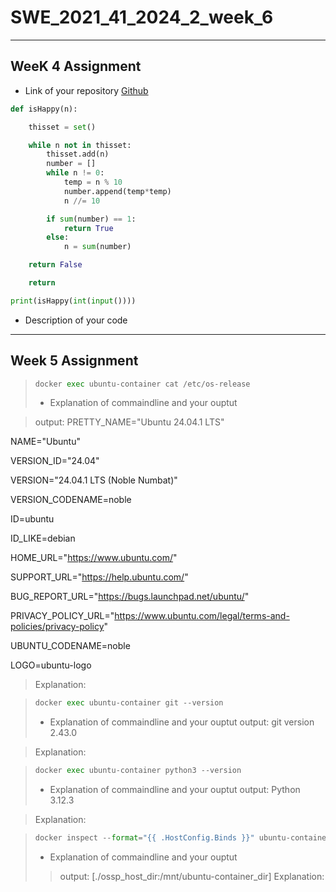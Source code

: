 # SWE_2021_41_2024_2_week_6
---
## WeeK 4 Assignment
* Link of your repository    [Github](https://github.com/Lee-seunghyeon2/-SWE_2021_41_2024_2_week_4/blob/main/2021310999_%EC%9D%B4%EC%8A%B9%ED%98%84%20(5).ipynb)  
</pre>

```python
def isHappy(n):

    thisset = set()

    while n not in thisset:
        thisset.add(n)
        number = []
        while n != 0:
            temp = n % 10
            number.append(temp*temp)
            n //= 10

        if sum(number) == 1:
            return True
        else:
            n = sum(number)

    return False

    return

print(isHappy(int(input())))
```
* Description of your code
---
## Week 5 Assignment


</pre>

>```python  
>docker exec ubuntu-container cat /etc/os-release 
>``` 
>* Explanation of commaindline and your ouptut

>output: PRETTY_NAME="Ubuntu 24.04.1 LTS"

NAME="Ubuntu"

VERSION_ID="24.04"

VERSION="24.04.1 LTS (Noble Numbat)"

VERSION_CODENAME=noble

ID=ubuntu


ID_LIKE=debian

HOME_URL="https://www.ubuntu.com/"

SUPPORT_URL="https://help.ubuntu.com/"

BUG_REPORT_URL="https://bugs.launchpad.net/ubuntu/"

PRIVACY_POLICY_URL="https://www.ubuntu.com/legal/terms-and-policies/privacy-policy"

UBUNTU_CODENAME=noble

LOGO=ubuntu-logo

>Explanation:

</pre>  

>```python   
>docker exec ubuntu-container git --version
>```
>* Explanation of commaindline and your ouptut
> output: git version 2.43.0

> Explanation:

</pre>

>```python   
>docker exec ubuntu-container python3 --version
>```
>* Explanation of commaindline and your ouptut
> output: Python 3.12.3

> Explanation:

</pre>

>```python   
>docker inspect --format="{{ .HostConfig.Binds }}" ubuntu-container
>```
>* Explanation of commaindline and your ouptut
>> output: [./ossp_host_dir:/mnt/ubuntu-container_dir]
> Explanation:

